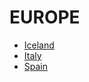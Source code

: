 # EUROPE

- [Iceland](./iceland/README.md)
- [Italy](./italy/README.md)
- [Spain](./spain/README.md) 

